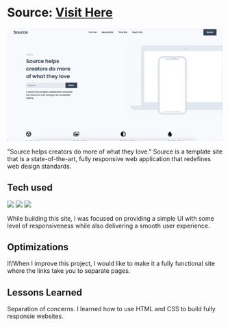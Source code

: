 # Source: <a target="_blank" href="https://danielle-higgins.github.io/source/">Visit Here</a>

<img src="https://github.com/Danielle-Higgins/source/blob/main/img/source-preview.png">

"Source helps creators do more of what they love." Source is a template site that is a state-of-the-art, fully responsive web application that redefines web design standards.

## Tech used

<p>
  <img src="https://img.shields.io/badge/html5-%23E34F26.svg?style=for-the-badge&logo=html5&logoColor=white">
  <img src="https://img.shields.io/badge/css3-%231572B6.svg?style=for-the-badge&logo=css3&logoColor=white">
  <img src="https://img.shields.io/badge/javascript-%23323330.svg?style=for-the-badge&logo=javascript&logoColor=%23F7DF1E">
</p>

While building this site, I was focused on providing a simple UI with some level of responsiveness while also delivering a smooth user experience.

## Optimizations

If/When I improve this project, I would like to make it a fully functional site where the links take you to separate pages.

## Lessons Learned

Separation of concerns. I learned how to use HTML and CSS to build fully responsie websites.
